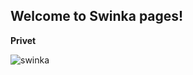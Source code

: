 ## Welcome to Swinka pages! 

**Privet**

![swinka](https://pp.vk.me/c626930/v626930942/3a94c/3wLGVLFzmaE.jpg)

